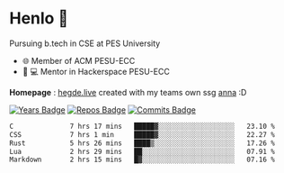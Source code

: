 
# Henlo 🌊

Pursuing b.tech in CSE at PES University

 - 🌐 Member of ACM PESU-ECC
 - 👨 💻 Mentor in Hackerspace PESU-ECC

**Homepage** : [hegde.live](https://hegde.live) created with my teams own ssg [anna](https://github.com/acmpesuecc/anna) :D

 [![Years Badge](https://badges.pufler.dev/years/bwaklog)](https://badges.pufler.dev) 
 [![Repos Badge](https://badges.pufler.dev/repos/bwaklog)](https://badges.pufler.dev)
 [![Commits Badge](https://badges.pufler.dev/commits/monthly/bwaklog)](https://badges.pufler.dev)

<!--START_SECTION:waka-->

```txt
C              7 hrs 17 mins   █████▓░░░░░░░░░░░░░░░░░░░   23.10 %
CSS            7 hrs 1 min     █████▓░░░░░░░░░░░░░░░░░░░   22.27 %
Rust           5 hrs 26 mins   ████▒░░░░░░░░░░░░░░░░░░░░   17.26 %
Lua            2 hrs 29 mins   ██░░░░░░░░░░░░░░░░░░░░░░░   07.91 %
Markdown       2 hrs 15 mins   █▓░░░░░░░░░░░░░░░░░░░░░░░   07.16 %
```

<!--END_SECTION:waka-->
